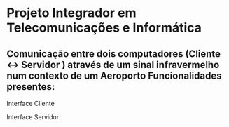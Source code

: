 # Projeto Integrador em Telecomunicações e Informática

Comunicação entre dois computadores (Cliente <-> Servidor ) através de um sinal infravermelho num contexto de um Aeroporto
Funcionalidades presentes:
- 

Interface Cliente

Interface Servidor

